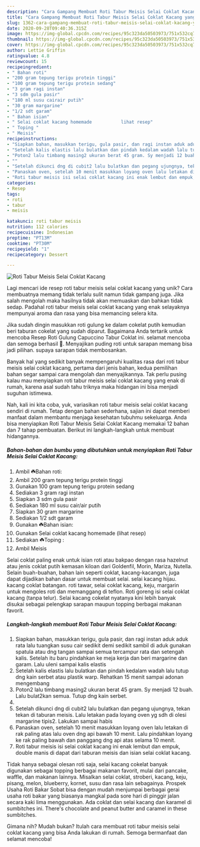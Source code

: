 ```yaml
---
description: "Cara Gampang Membuat Roti Tabur Meisis Selai Coklat Kacang yang Sempurna"
title: "Cara Gampang Membuat Roti Tabur Meisis Selai Coklat Kacang yang Sempurna"
slug: 1362-cara-gampang-membuat-roti-tabur-meisis-selai-coklat-kacang-yang-sempurna
date: 2020-09-28T09:40:36.315Z
image: https://img-global.cpcdn.com/recipes/95c323da50503973/751x532cq70/roti-tabur-meisis-selai-coklat-kacang-foto-resep-utama.jpg
thumbnail: https://img-global.cpcdn.com/recipes/95c323da50503973/751x532cq70/roti-tabur-meisis-selai-coklat-kacang-foto-resep-utama.jpg
cover: https://img-global.cpcdn.com/recipes/95c323da50503973/751x532cq70/roti-tabur-meisis-selai-coklat-kacang-foto-resep-utama.jpg
author: Lettie Griffin
ratingvalue: 4.8
reviewcount: 15
recipeingredient:
- " Bahan roti"
- "200 gram tepung terigu protein tinggi"
- "100 gram tepung terigu protein sedang"
- "3 gram ragi instan"
- "3 sdm gula pasir"
- "180 ml susu cairair putih"
- "30 gram margarine"
- "1/2 sdt garam"
- " Bahan isian"
- " Selai coklat kacang homemade           lihat resep"
- " Toping "
- " Meisis"
recipeinstructions:
- "Siapkan bahan, masukkan terigu, gula pasir, dan ragi instan aduk aduk rata lalu tuangkan susu cair sedikit demi sedikit sambil di aduk gunakan spatula atau dng tangan sampai semua tercampur rata dan setengah kalis. Setelah itu baru pindahkan ke meja kerja dan beri margarine dan garam. Lalu uleni sampai kalis elastis"
- "Setelah kalis elastis lalu bulatkan dan pindah kedalam wadah lalu tutup dng kain serbet atau plastik warp. Rehatkan 15 menit sampai adonan mengembang"
- "Poton2 lalu timbang masing2 ukuran berat 45 gram. Sy menjadi 12 buah. Lalu bulat2kan semua. Tutup dng kain serbet."
- ""
- "Setelah dikunci dng di cubit2 lalu bulatkan dan pegang ujungnya, tekan tekan di taburan meisis. Lalu letakan pada loyang oven yg sdh di olesi margarine tipis2. Lakukan sampai habis"
- "Panaskan oven, setelah 10 menit masukkan loyang oven lalu letakan di rak paling atas lalu oven dng api bawah 10 menit. Lalu pindahkan loyang ke rak paling bawah dan panggang dng api atas selama 10 menit."
- "Roti tabur meisis isi selai coklat kacang ini enak lembut dan empuk, double manis di dapat dari taburan meisis dan isian selai coklat kacang."
categories:
- Resep
tags:
- roti
- tabur
- meisis

katakunci: roti tabur meisis 
nutrition: 112 calories
recipecuisine: Indonesian
preptime: "PT13M"
cooktime: "PT30M"
recipeyield: "1"
recipecategory: Dessert

---
```



![Roti Tabur Meisis Selai Coklat Kacang](https://img-global.cpcdn.com/recipes/95c323da50503973/751x532cq70/roti-tabur-meisis-selai-coklat-kacang-foto-resep-utama.jpg)

Lagi mencari ide resep roti tabur meisis selai coklat kacang yang unik? Cara membuatnya memang tidak terlalu sulit namun tidak gampang juga. Jika salah mengolah maka hasilnya tidak akan memuaskan dan bahkan tidak sedap. Padahal roti tabur meisis selai coklat kacang yang enak selayaknya mempunyai aroma dan rasa yang bisa memancing selera kita.

Jika sudah dingin masukkan roti gulung ke dalam cokelat putih kemudian beri taburan cokelat yang sudah diparut. Bagaimana Anda tertarik untuk mencoba Resep Roti Gulung Capuccino Tabur Coklat ini. selamat mencoba dan semoga berhasil 🙂. Menyajikan puding roti untuk sarapan memang bisa jadi pilihan. supaya sarapan tidak membosankan.

Banyak hal yang sedikit banyak mempengaruhi kualitas rasa dari roti tabur meisis selai coklat kacang, pertama dari jenis bahan, kedua pemilihan bahan segar sampai cara mengolah dan menyajikannya. Tak perlu pusing kalau mau menyiapkan roti tabur meisis selai coklat kacang yang enak di rumah, karena asal sudah tahu triknya maka hidangan ini bisa menjadi suguhan istimewa.


Nah, kali ini kita coba, yuk, variasikan roti tabur meisis selai coklat kacang sendiri di rumah. Tetap dengan bahan sederhana, sajian ini dapat memberi manfaat dalam membantu menjaga kesehatan tubuhmu sekeluarga. Anda bisa menyiapkan Roti Tabur Meisis Selai Coklat Kacang memakai 12 bahan dan 7 tahap pembuatan. Berikut ini langkah-langkah untuk membuat hidangannya.

<!--inarticleads1-->

##### Bahan-bahan dan bumbu yang dibutuhkan untuk menyiapkan Roti Tabur Meisis Selai Coklat Kacang:

1. Ambil  ☘️Bahan roti:
1. Ambil 200 gram tepung terigu protein tinggi
1. Gunakan 100 gram tepung terigu protein sedang
1. Sediakan 3 gram ragi instan
1. Siapkan 3 sdm gula pasir
1. Sediakan 180 ml susu cair/air putih
1. Siapkan 30 gram margarine
1. Sediakan 1/2 sdt garam
1. Gunakan  ☘️Bahan isian:
1. Gunakan  Selai coklat kacang homemade           (lihat resep)
1. Sediakan  ☘️Toping :
1. Ambil  Meisis


Selai coklat paling enak untuk isian roti atau bakpao dengan rasa hazelnut atau jenis coklat putih kemasan kiloan dari Goldenfil, Morin, Mariza, Nutella. Selain buah-buahan, bahan lain seperti coklat, kacang-kacangan, juga dapat dijadikan bahan dasar untuk membuat selai. selai kacang hijau. kacang coklat batangan. roti tawar, selai coklat kacang, keju, margarin untuk mengoles roti dan memanggang di teflon. Roti goreng isi selai coklat kacang (tanpa telur). Selai kacang cokelat nyatanya kini lebih banyak disukai sebagai pelengkap sarapan maupun topping berbagai makanan favorit. 

<!--inarticleads2-->

##### Langkah-langkah membuat Roti Tabur Meisis Selai Coklat Kacang:

1. Siapkan bahan, masukkan terigu, gula pasir, dan ragi instan aduk aduk rata lalu tuangkan susu cair sedikit demi sedikit sambil di aduk gunakan spatula atau dng tangan sampai semua tercampur rata dan setengah kalis. Setelah itu baru pindahkan ke meja kerja dan beri margarine dan garam. Lalu uleni sampai kalis elastis
1. Setelah kalis elastis lalu bulatkan dan pindah kedalam wadah lalu tutup dng kain serbet atau plastik warp. Rehatkan 15 menit sampai adonan mengembang
1. Poton2 lalu timbang masing2 ukuran berat 45 gram. Sy menjadi 12 buah. Lalu bulat2kan semua. Tutup dng kain serbet.
1. 
1. Setelah dikunci dng di cubit2 lalu bulatkan dan pegang ujungnya, tekan tekan di taburan meisis. Lalu letakan pada loyang oven yg sdh di olesi margarine tipis2. Lakukan sampai habis
1. Panaskan oven, setelah 10 menit masukkan loyang oven lalu letakan di rak paling atas lalu oven dng api bawah 10 menit. Lalu pindahkan loyang ke rak paling bawah dan panggang dng api atas selama 10 menit.
1. Roti tabur meisis isi selai coklat kacang ini enak lembut dan empuk, double manis di dapat dari taburan meisis dan isian selai coklat kacang.


Tidak hanya sebagai olesan roti saja, selai kacang cokelat banyak digunakan sebagai topping berbagai makanan favorit, mulai dari pancake, waffle, dan makanan lainnya. Misalkan selai coklat, stroberi, kacang, keju, pisang, melon, blueberry, kornet, susu dan rasa lain sebagainya. Prospek Usaha Roti Bakar Sobat bisa dengan mudah menjumpai berbagai gerai usaha roti bakar yang biasanya mangkal pada sore hari di pinggir jalan secara kaki lima menggunakan. Ada coklat dan selai kacang dan karamel di sumbitches ini. There&#39;s chocolate and peanut butter and caramel in these sumbitches. 

Gimana nih? Mudah bukan? Itulah cara membuat roti tabur meisis selai coklat kacang yang bisa Anda lakukan di rumah. Semoga bermanfaat dan selamat mencoba!
